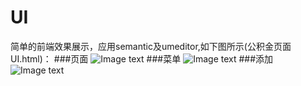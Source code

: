 # UI

简单的前端效果展示，应用semantic及umeditor,如下图所示(公积金页面UI.html)：
###页面
![Image text](https://raw.githubusercontent.com/zhangyuanliang/UI/master/img_1.jpg)
###菜单
![Image text](https://raw.githubusercontent.com/zhangyuanliang/UI/master/img_2.jpg)
###添加
![Image text](https://raw.githubusercontent.com/zhangyuanliang/UI/master/img_3.jpg)
